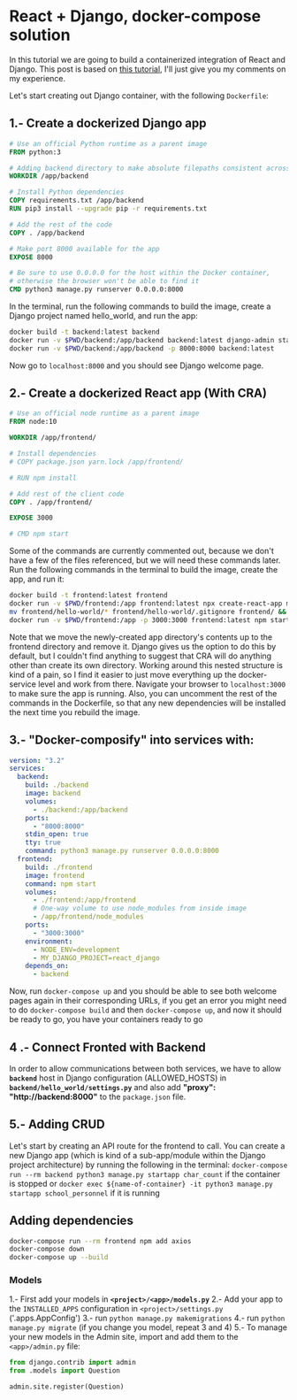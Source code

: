 # React + Django, docker-compose solution

In this tutorial we are going to build a containerized integration of React and
Django. This post is based on [ this tutorial]( https://dev.to/englishcraig/creating-an-app-with-docker-compose-django-and-create-react-app-31l),
I'll just give you my comments on my experience.

Let's start creating out Django container, with the following `Dockerfile`:

## 1.- Create a dockerized Django app

```Dockerfile
# Use an official Python runtime as a parent image
FROM python:3

# Adding backend directory to make absolute filepaths consistent across services
WORKDIR /app/backend

# Install Python dependencies
COPY requirements.txt /app/backend
RUN pip3 install --upgrade pip -r requirements.txt

# Add the rest of the code
COPY . /app/backend

# Make port 8000 available for the app
EXPOSE 8000

# Be sure to use 0.0.0.0 for the host within the Docker container,
# otherwise the browser won't be able to find it
CMD python3 manage.py runserver 0.0.0.0:8000
```

In the terminal, run the following commands to build the image, create a Django project named hello_world, and run the app:

```bash
docker build -t backend:latest backend
docker run -v $PWD/backend:/app/backend backend:latest django-admin startproject hello_world .
docker run -v $PWD/backend:/app/backend -p 8000:8000 backend:latest
```

Now go to `localhost:8000` and you should see Django welcome page.


## 2.- Create a dockerized React app (With CRA)

```Dockerfile
# Use an official node runtime as a parent image
FROM node:10

WORKDIR /app/frontend/

# Install dependencies
# COPY package.json yarn.lock /app/frontend/

# RUN npm install

# Add rest of the client code
COPY . /app/frontend/

EXPOSE 3000

# CMD npm start
```
Some of the commands are currently commented out, because we don't have a few of
the files referenced, but we will need these commands later. Run the following
commands in the terminal to build the image, create the app, and run it:

```bash
docker build -t frontend:latest frontend
docker run -v $PWD/frontend:/app frontend:latest npx create-react-app myProject
mv frontend/hello-world/* frontend/hello-world/.gitignore frontend/ && rmdir frontend/hello-world
docker run -v $PWD/frontend:/app -p 3000:3000 frontend:latest npm start
```

Note that we move the newly-created app directory's contents up to the frontend
directory and remove it. Django gives us the option to do this by default, but
I couldn't find anything to suggest that CRA will do anything other than create
its own directory. Working around this nested structure is kind of a pain, so I
 find it easier to just move everything up the docker-service level and work
from there. Navigate your browser to `localhost:3000` to make sure the app is
running. Also, you can uncomment the rest of the commands in the Dockerfile,
so that any new dependencies will be installed the next time you rebuild the image.


## 3.- "Docker-composify" into services with:

```yaml
version: "3.2"
services:
  backend:
    build: ./backend
    image: backend
    volumes:
      - ./backend:/app/backend
    ports:
      - "8000:8000"
    stdin_open: true
    tty: true
    command: python3 manage.py runserver 0.0.0.0:8000
  frontend:
    build: ./frontend
    image: frontend
    command: npm start
    volumes:
      - ./frontend:/app/frontend
      # One-way volume to use node_modules from inside image
      - /app/frontend/node_modules
    ports:
      - "3000:3000"
    environment:
      - NODE_ENV=development
      - MY_DJANGO_PROJECT=react_django
    depends_on:
      - backend
```

Now, run `docker-compose up` and you should be able to see both welcome pages
again in their corresponding URLs, if you get an error you might need to do
`docker-compose build` and then `docker-compose up`, and now it should be ready
to go, you have your containers ready to go


## 4 .- Connect Fronted with Backend

In order to allow communications between both services, we have to allow
__`backend`__ host in Django configuration (ALLOWED\_HOSTS) in __`backend/hello_world/settings.py`__
and also add __"proxy": "http://backend:8000"__ to the `package.json` file.


## 5.- Adding CRUD

Let's start by creating an API route for the frontend to call. You can create a
new Django app (which is kind of a sub-app/module within the Django project
architecture) by running the following in the terminal:
`docker-compose run --rm backend python3 manage.py startapp char_count` if the
container is stopped or `docker exec ${name-of-container} -it python3 manage.py
startapp school_personnel` if it is running

## Adding dependencies
```bash
docker-compose run --rm frontend npm add axios
docker-compose down
docker-compose up --build
```


### Models

1.- First add your models in __`<project>/<app>/models.py`__
2.- Add your app to the `INSTALLED_APPS` configuration in
`<project>/settings.py` ('<app>.apps.AppConfig')
3.- run `python manage.py makemigrations`
4.- run `python manage.py migrate` (if you change you model, repeat 3 and 4)
5.- To manage your new models in the Admin site, import and add them to the
`<app>/admin.py` file:

```python
from django.contrib import admin
from .models import Question

admin.site.register(Question)
```
